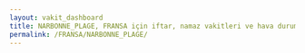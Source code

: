```yaml
---
layout: vakit_dashboard
title: NARBONNE_PLAGE, FRANSA için iftar, namaz vakitleri ve hava durumu - ilçe/eyalet seç
permalink: /FRANSA/NARBONNE_PLAGE/
---
```


<script type="text/javascript">
  var GLOBAL_COUNTRY = 'FRANSA';
  var GLOBAL_CITY = 'NARBONNE_PLAGE';
  var GLOBAL_STATE = '';
  var lat = 72;
  var lon = 21;
</script>
